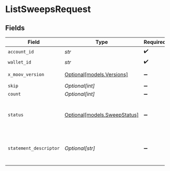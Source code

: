# ListSweepsRequest


## Fields

| Field                                                    | Type                                                     | Required                                                 | Description                                              | Example                                                  |
| -------------------------------------------------------- | -------------------------------------------------------- | -------------------------------------------------------- | -------------------------------------------------------- | -------------------------------------------------------- |
| `account_id`                                             | *str*                                                    | :heavy_check_mark:                                       | N/A                                                      |                                                          |
| `wallet_id`                                              | *str*                                                    | :heavy_check_mark:                                       | N/A                                                      |                                                          |
| `x_moov_version`                                         | [Optional[models.Versions]](../models/versions.md)       | :heavy_minus_sign:                                       | Specify an API version.                                  |                                                          |
| `skip`                                                   | *Optional[int]*                                          | :heavy_minus_sign:                                       | N/A                                                      | 60                                                       |
| `count`                                                  | *Optional[int]*                                          | :heavy_minus_sign:                                       | N/A                                                      | 20                                                       |
| `status`                                                 | [Optional[models.SweepStatus]](../models/sweepstatus.md) | :heavy_minus_sign:                                       | Optional parameter to filter by sweep status.            |                                                          |
| `statement_descriptor`                                   | *Optional[str]*                                          | :heavy_minus_sign:                                       | Optional string to filter by statement descriptor.       |                                                          |
